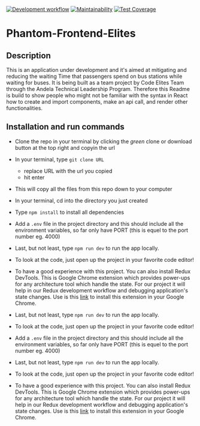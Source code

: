 [![Development workflow](https://github.com/atlp-rwanda/Phantom-Frontend-Elites/actions/workflows/development.yml/badge.svg?branch=develop&event=push)](https://github.com/atlp-rwanda/Phantom-Frontend-Elites/actions/workflows/development.yml)
[![Maintainability](https://api.codeclimate.com/v1/badges/366ab8d05b90e351e9ec/maintainability)](https://codeclimate.com/github/atlp-rwanda/Phantom-Frontend-Elites/maintainability)
[![Test Coverage](https://api.codeclimate.com/v1/badges/366ab8d05b90e351e9ec/test_coverage)](https://codeclimate.com/github/atlp-rwanda/Phantom-Frontend-Elites/test_coverage)

# Phantom-Frontend-Elites

## Description

This is an application under development and it's aimed at mitigating and reducing the waiting Time that passengers spend on bus stations while waiting for buses. It is being built as a team project by Code Elites Team through the Andela Technical Leadership Program. Therefore this Readme is build to show people who might not be familiar with the syntax in React how to create and import components, make an api call, and render other functionalities.

## Installation and run commands

- Clone the repo in your terminal by clicking the _green_ clone or download button at the top right and copyin the url
- In your terminal, type `git clone URL`
  - replace URL with the url you copied
  - hit enter
- This will copy all the files from this repo down to your computer
- In your terminal, cd into the directory you just created
- Type `npm install` to install all dependencies

- Add a `.env` file in the project directory and this should include all the environment variables, so far only have PORT (this is equel to the port number eg. 4000)
- Last, but not least, type `npm run dev` to run the app locally.

- To look at the code, just open up the project in your favorite code editor!
- To have a good experience with this project. You can also install Redux DevTools. This is Google Chrome extension which provides power-ups for any architecture tool which handle the state. For our project it will help in our Redux development workflow and debugging application's state changes. Use is this [link](https://chrome.google.com/webstore/detail/redux-devtools/lmhkpmbekcpmknklioeibfkpmmfibljd) to install this extension in your Google Chrome.
- Last, but not least, type `npm run dev` to run the app locally.

- To look at the code, just open up the project in your favorite code editor!
- Add a `.env` file in the project directory and this should include all the environment variables, so far only have PORT (this is equel to the port number eg. 4000)
- Last, but not least, type `npm run dev` to run the app locally.

- To look at the code, just open up the project in your favorite code editor!
- To have a good experience with this project. You can also install Redux DevTools. This is Google Chrome extension which provides power-ups for any architecture tool which handle the state. For our project it will help in our Redux development workflow and debugging application's state changes. Use is this [link](https://chrome.google.com/webstore/detail/redux-devtools/lmhkpmbekcpmknklioeibfkpmmfibljd) to install this extension in your Google Chrome.
